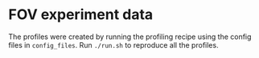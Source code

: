 # FOV experiment data

The profiles were created by running the profiling recipe using the config files in `config_files`. Run `./run.sh` to reproduce all the profiles.
